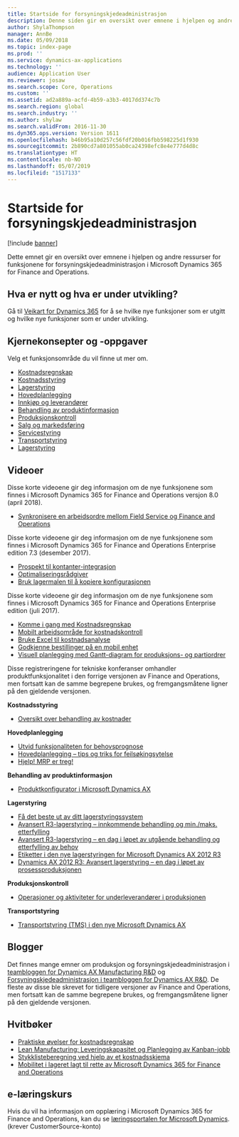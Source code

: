 ```yaml
---
title: Startside for forsyningskjedeadministrasjon
description: Denne siden gir en oversikt over emnene i hjelpen og andre ressurser for funksjonene for forsyningskjedeadministrasjon i Microsoft Dynamics 365 for Finance and Operations.
author: ShylaThompson
manager: AnnBe
ms.date: 05/09/2018
ms.topic: index-page
ms.prod: ''
ms.service: dynamics-ax-applications
ms.technology: ''
audience: Application User
ms.reviewer: josaw
ms.search.scope: Core, Operations
ms.custom: ''
ms.assetid: ad2a889a-acfd-4b59-a3b3-4017dd374c7b
ms.search.region: global
ms.search.industry: ''
ms.author: shylaw
ms.search.validFrom: 2016-11-30
ms.dyn365.ops.version: Version 1611
ms.openlocfilehash: b46b95a10d257c56fdf20b016fbb598225d1f930
ms.sourcegitcommit: 2b890cd7a801055ab0ca24398efc8e4e777d4d8c
ms.translationtype: HT
ms.contentlocale: nb-NO
ms.lasthandoff: 05/07/2019
ms.locfileid: "1517133"
---
```

# <a name="supply-chain-management-home-page"></a>Startside for forsyningskjedeadministrasjon

[!include [banner](includes/banner.md)]

Dette emnet gir en oversikt over emnene i hjelpen og andre ressurser for funksjonene for forsyningskjedeadministrasjon i Microsoft Dynamics 365 for Finance and Operations. 

## <a name="whats-new-and-in-development"></a>Hva er nytt og hva er under utvikling?
Gå til <a href="https://roadmap.dynamics.com/">Veikart for Dynamics 365</a> for å se hvilke nye funksjoner som er utgitt og hvilke nye funksjoner som er under utvikling. 

## <a name="core-concepts-and-tasks"></a>Kjernekonsepter og -oppgaver

Velg et funksjonsområde du vil finne ut mer om.

- [Kostnadsregnskap](../financials/cost-accounting/cost-accounting-home-page.md)
- [Kostnadsstyring](cost-management/cost-management-home-page.md)  
- [Lagerstyring](inventory/inventory-home-page.md)
- [Hovedplanlegging](master-planning/master-planning-home-page.md)
- [Innkjøp og leverandører](procurement/procurement-sourcing-overview.md)
- [Behandling av produktinformasjon](pim/product-information.md)
- [Produksjonskontroll](production-control/production-process-overview.md)
- [Salg og markedsføring](sales-marketing/overview-sales-marketing.md)
- [Servicestyring](service-management/service-management-home-page.md)
- [Transportstyring](transportation/transportation-management-overview.md)
- [Lagerstyring](warehousing/warehouse-configuration.md)

## <a name="videos"></a>Videoer

Disse korte videoene gir deg informasjon om de nye funksjonene som finnes i Microsoft Dynamics 365 for Finance and Operations versjon 8.0 (april 2018).

- [Synkronisere en arbeidsordre mellom Field Service og Finance and Operations](https://youtu.be/hAB4TDVMjxU)

Disse korte videoene gir deg informasjon om de nye funksjonene som finnes i Microsoft Dynamics 365 for Finance and Operations Enterprise edition 7.3 (desember 2017).

-  [Prospekt til kontanter-integrasjon](https://youtu.be/AVV9x5x-XCg) 
-  [Optimaliseringsrådgiver](https://www.youtube.com/watch?v=MRsAzgFCUSQ&t=4s)
-  [Bruk lagermalen til å kopiere konfigurasjonen](https://www.youtube.com/watch?v=K2WIfFlqJYs&feature=youtu.be)

Disse korte videoene gir deg informasjon om de nye funksjonene som finnes i Microsoft Dynamics 365 for Finance and Operations Enterprise edition (juli 2017).

-  [Komme i gang med Kostnadsregnskap](https://youtu.be/1pUDtJQZ8FU)
-  [Mobilt arbeidsområde for kostnadskontroll](https://youtu.be/imsuTg8rUVk)
-  [Bruke Excel til kostnadsanalyse](https://youtu.be/-HKHYdClvx8)
-  [Godkjenne bestillinger på en mobil enhet](https://youtu.be/gZ-gOlJe7H8)
-  [Visuell planlegging med Gantt-diagram for produksjons- og partiordrer](https://youtu.be/BtbuShkGj4I)

Disse registreringene for tekniske konferanser omhandler produktfunksjonalitet i den forrige versjonen av Finance and Operations, men fortsatt kan de samme begrepene brukes, og fremgangsmåtene ligner på den gjeldende versjonen. 

**Kostnadsstyring**

-  [Oversikt over behandling av kostnader](https://www.youtube.com/watch?v=vXzlC-mOBcg&feature=youtu.be)

**Hovedplanlegging**

-  [Utvid funksjonaliteten for behovsprognose](https://www.youtube.com/watch?v=4OIKIXLiNjI&feature=youtu.be)
-  [Hovedplanlegging – tips og triks for feilsøkingsytelse](https://youtu.be/7v8BPmEs9Dg)
-  [Hjelp! MRP er treg!](https://youtu.be/RLXybx20B5o)

**Behandling av produktinformasjon**

-  [Produktkonfigurator i Microsoft Dynamics AX](https://youtu.be/zotrj3SbCl4)

**Lagerstyring** 

<!---  [Process inbound ASNs in Warehouse management](https://mix.office.com/watch/wpf78tr7rjuh)-->  
-  [Få det beste ut av ditt lagerstyringssystem](https://www.youtube.com/watch?v=--_didmZKHo&t=10s)
-  [Avansert R3-lagerstyring – innkommende behandling og min./maks. etterfylling](https://www.youtube.com/watch?v=z5_V5Eqlf5M&t=48s)
-  [Avansert R3-lagerstyring – en dag i løpet av utgående behandling og etterfylling av behov](https://youtu.be/Og0gLlVp7jA)
-  [Etiketter i den nye lagerstyringen for Microsoft Dynamics AX 2012 R3](https://youtu.be/5w1MngVchBA)
-  [Dynamics AX 2012 R3: Avansert lagerstyring – en dag i løpet av prosessproduksjonen](https://www.youtube.com/embed/QUxXUrN-7n4)

**Produksjonskontroll**

-  [Operasjoner og aktiviteter for underleverandører i produksjonen](https://youtu.be/y1jrd3A_k70)

**Transportstyring**

-  [Transportstyring (TMS) i den nye Microsoft Dynamics AX](https://youtu.be/jgmTgJIgEFQ)

## <a name="blogs"></a>Blogger
Det finnes mange emner om produksjon og forsyningskjedeadministrasjon i <a href="https://blogs.msdn.microsoft.com/axmfg/">teambloggen for Dynamics AX Manufacturing R&D</a> og <a href="https://blogs.msdn.microsoft.com/dynamicsaxscm/">Forsyningskjedeadministrasjon i teambloggen for Dynamics AX R&D</a>. De fleste av disse ble skrevet for tidligere versjoner av Finance and Operations, men fortsatt kan de samme begrepene brukes, og fremgangsmåtene ligner på den gjeldende versjonen. 

## <a name="white-papers"></a>Hvitbøker
-  <a href="https://mbs.microsoft.com/customersource/northamerica/AX/learning/documentation/white-papers/msd365optgtstcostacc/">Praktiske øvelser for kostnadsregnskap</a> 
-  <a href="https://mbs.microsoft.com/customersource/northamerica/AX/learning/documentation/white-papers/leanmanufkanban365opt/">Lean Manufacturing: Leveringskapasitet og Planlegging av Kanban-jobb</a> 
-  <a href="https://mbs.microsoft.com/customersource/northamerica/AX/learning/documentation/white-papers/365operationsbomcalsheet/">Stykklisteberegning ved hjelp av et kostnadsskjema</a>
-  <a href="https://mbs.microsoft.com/customersource/northamerica/365Enterprise/learning/documentation/white-papers/MobilityWarehouse/">Mobilitet i lageret lagt til rette av Microsoft Dynamics 365 for Finance and Operations</a>

## <a name="elearning-courses"></a>e-læringskurs
Hvis du vil ha informasjon om opplæring i Microsoft Dynamics 365 for Finance and Operations, kan du se <a href="https://mbspartner.microsoft.com/AX/LearningPlans/">læringsportalen for Microsoft Dynamics</a>. (krever CustomerSource-konto) 


